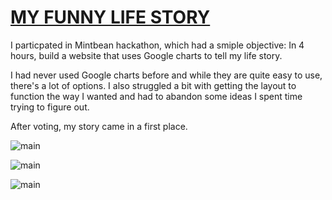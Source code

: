 # [MY FUNNY LIFE STORY](https://yasamanloghmani.github.io/googlechart/)

I particpated in Mintbean hackathon, which had a smiple objective: In 4 hours, build a website that uses Google charts to tell my life story.

I had never used Google charts before and while they are quite easy to use, there's a lot of options. I also struggled a bit with getting the layout to function the way I wanted and had to abandon some ideas I spent time trying to figure out.

After voting, my story came in a first place.

![main](https://imgur.com/Cm4nSXJ.png)

![main](https://imgur.com/9WxmaPO.png)

![main](https://imgur.com/JuLN0O5.png)
